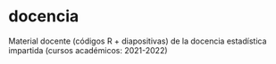 # docencia
Material docente (códigos R + diapositivas) de la docencia estadística impartida (cursos académicos: 2021-2022)
